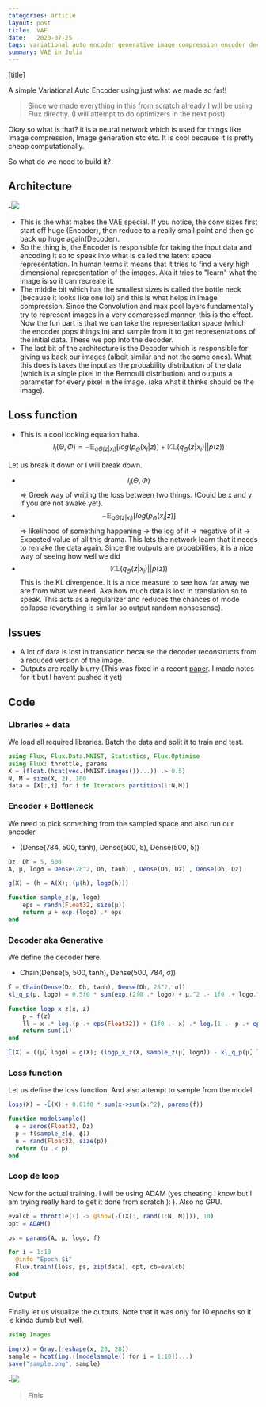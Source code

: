 ```yaml
---
categories: article
layout: post
title:  VAE
date:   2020-07-25
tags: variational auto encoder generative image compression encoder decoder
summary: VAE in Julia
---
```


[title]

A simple Variational Auto Encoder using just what we made so far!!

> Since we made everything in this from scratch already I will be using Flux directly. (I will attempt to do optimizers in the next post)

Okay so what is that? it is a neural network which is used for things like Image compression, Image generation etc etc. It is cool because it is pretty cheap computationally.

So what do we need to build it? 
## Architecture

-![](../assets/img/vae.png)

- This is the what makes the VAE special. If you notice, the conv sizes first start off huge (Encoder), then reduce to a really small point and then go back up huge again(Decoder).
- So the thing is, the Encoder is responsible for taking the input data and encoding it so to speak into what is called the latent space representation. In human terms it means that it tries to find a very high dimensional representation of the images. Aka it tries to "learn" what the image is so it can recreate it. 
- The middle bit which has the smallest sizes is called the bottle neck (because it looks like one lol) and this is what helps in image compression. Since the Convolution and max pool layers fundamentally try to represent images in a very compressed manner, this is the effect. Now the fun part is that we can take the representation space (which the encoder pops things in) and sample from it to get representations of the initial data. These we pop into the decoder.
- The last bit of the architecture is the Decoder which is responsible for giving us back our images (albeit similar and not the same ones). What this does is takes the input as the probability distribution of the data (which is a single pixel in the Bernoulli distribution) and outputs a parameter for every pixel in the image. (aka what it thinks should be the image).

## Loss function

- This is a cool looking equation haha.
$$ l_i(\Theta,\Phi) = -\mathbb{E}_{q\Theta(z|x_i)}[log(p_\Theta(x_i|z)] + \mathbb{KL}(q_\Theta(z|x_i) || p(z)) $$

Let us break it down or I will break down.

- $$ l_i(\Theta,\Phi) $$ =>  Greek way of writing the loss between two things. (Could be x and y if you are not awake yet).
- $$ -\mathbb{E}_{q\Theta(z|x_i)}[log(p_\Theta(x_i|z)] $$ =>
likelihood of something happening -> the log of it -> negative of it -> Expected value of all this drama. This lets the network learn that it needs to remake the data again. Since the outputs are probabilities, it is a nice way of seeing how well we did
- $$  \mathbb{KL}(q_\Theta(z|x_i) || p(z)) $$
This is the KL divergence. It is a nice measure to see how far away we are from what we need. Aka how much data is lost in translation so to speak. This acts as a regularizer and reduces the chances of mode collapse (everything is similar so output random nonsesense).

## Issues

- A lot of data is lost in translation because the decoder reconstructs from a reduced version of the image. 
- Outputs are really blurry (This was fixed in a recent [paper](https://arxiv.org/abs/2007.03898). I made notes for it but I havent pushed it yet)

## Code 

### Libraries + data

We load all required libraries. Batch the data and split it to train and test.

``` julia
using Flux, Flux.Data.MNIST, Statistics, Flux.Optimise
using Flux: throttle, params
X = (float.(hcat(vec.(MNIST.images())...)) .> 0.5) 
N, M = size(X, 2), 100
data = [X[:,i] for i in Iterators.partition(1:N,M)]
```

### Encoder + Bottleneck

We need to pick something from the sampled space and also run our encoder.
- (Dense(784, 500, tanh), Dense(500, 5), Dense(500, 5))

``` julia
Dz, Dh = 5, 500
A, μ, logσ = Dense(28^2, Dh, tanh) , Dense(Dh, Dz) , Dense(Dh, Dz) 

g(X) = (h = A(X); (μ(h), logσ(h)))

function sample_z(μ, logσ)
    eps = randn(Float32, size(μ)) 
    return μ + exp.(logσ) .* eps
end
```
### Decoder aka Generative

We define the decoder here.
- Chain(Dense(5, 500, tanh), Dense(500, 784, σ))

``` julia
f = Chain(Dense(Dz, Dh, tanh), Dense(Dh, 28^2, σ))
kl_q_p(μ, logσ) = 0.5f0 * sum(exp.(2f0 .* logσ) + μ.^2 .- 1f0 .+ logσ.^2)

function logp_x_z(x, z)
    p = f(z)
    ll = x .* log.(p .+ eps(Float32)) + (1f0 .- x) .* log.(1 .- p .+ eps(Float32))
    return sum(ll)
end

L̄(X) = ((μ̂, logσ̂) = g(X); (logp_x_z(X, sample_z(μ̂, logσ̂)) - kl_q_p(μ̂, logσ̂)) * 1 // M)

```

### Loss function 

Let us define the loss function. And also attempt to sample from the model.

``` julia
loss(X) = -L̄(X) + 0.01f0 * sum(x->sum(x.^2), params(f))

function modelsample()  
  ϕ = zeros(Float32, Dz)
  p = f(sample_z(ϕ, ϕ))
  u = rand(Float32, size(p))
  return (u .< p) 
end
```

### Loop de loop

Now for the actual training. I will be using ADAM (yes cheating I know but I am trying really hard to get it done from scratch ): ). Also no GPU.

``` julia
evalcb = throttle(() -> @show(-L̄(X[:, rand(1:N, M)])), 10)
opt = ADAM()

ps = params(A, μ, logσ, f)

for i = 1:10
  @info "Epoch $i"
  Flux.train!(loss, ps, zip(data), opt, cb=evalcb)
end
```

### Output

Finally let us visualize the outputs. Note that it was only for 10 epochs so it is kinda dumb but well.

``` julia
using Images

img(x) = Gray.(reshape(x, 28, 28))
sample = hcat(img.([modelsample() for i = 1:10])...)
save("sample.png", sample)
```

-![](../assets/img/vaeo.png)

> Finis
